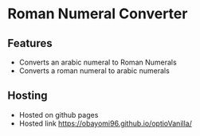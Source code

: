 # Roman Numeral Converter

## Features
- Converts an arabic numeral to Roman Numerals
- Converts a roman numeral to arabic numerals

## Hosting
- Hosted on github pages
- Hosted link https://obayomi96.github.io/optioVanilla/

